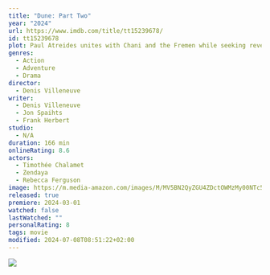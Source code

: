 ```yaml
---
title: "Dune: Part Two"
year: "2024"
url: https://www.imdb.com/title/tt15239678/
id: tt15239678
plot: Paul Atreides unites with Chani and the Fremen while seeking revenge against the conspirators who destroyed his family.
genres:
  - Action
  - Adventure
  - Drama
director:
  - Denis Villeneuve
writer:
  - Denis Villeneuve
  - Jon Spaihts
  - Frank Herbert
studio:
  - N/A
duration: 166 min
onlineRating: 8.6
actors:
  - Timothée Chalamet
  - Zendaya
  - Rebecca Ferguson
image: https://m.media-amazon.com/images/M/MV5BN2QyZGU4ZDctOWMzMy00NTc5LThlOGQtODhmNDI1NmY5YzAwXkEyXkFqcGdeQXVyMDM2NDM2MQ@@._V1_SX300.jpg
released: true
premiere: 2024-03-01
watched: false
lastWatched: ""
personalRating: 8
tags: movie
modified: 2024-07-08T08:51:22+02:00
---
```

![](https://m.media-amazon.com/images/M/MV5BN2QyZGU4ZDctOWMzMy00NTc5LThlOGQtODhmNDI1NmY5YzAwXkEyXkFqcGdeQXVyMDM2NDM2MQ@@._V1_SX300.jpg)